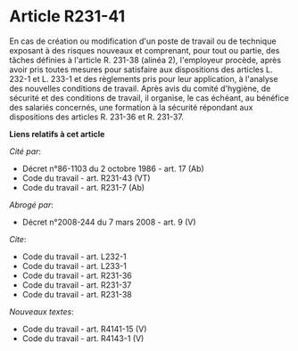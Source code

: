 # Article R231-41

En cas de création ou modification d'un poste de travail ou de technique exposant à des risques nouveaux et comprenant, pour
tout ou partie, des tâches définies à l'article R. 231-38 (alinéa 2), l'employeur procède, après avoir pris toutes mesures
pour satisfaire aux dispositions des articles L. 232-1 et L. 233-1 et des règlements pris pour leur application, à l'analyse
des nouvelles conditions de travail. Après avis du comité d'hygiène, de sécurité et des conditions de travail, il organise,
le cas échéant, au bénéfice des salariés concernés, une formation à la sécurité répondant aux dispositions des articles R.
231-36 et R. 231-37.

**Liens relatifs à cet article**

_Cité par_:

  - Décret n°86-1103 du 2 octobre 1986 - art. 17 (Ab)
  - Code du travail - art. R231-43 (VT)
  - Code du travail - art. R231-7 (Ab)

_Abrogé par_:

  - Décret n°2008-244 du 7 mars 2008 - art. 9 (V)

_Cite_:

  - Code du travail - art. L232-1
  - Code du travail - art. L233-1
  - Code du travail - art. R231-36
  - Code du travail - art. R231-37
  - Code du travail - art. R231-38

_Nouveaux textes_:

  - Code du travail - art. R4141-15 (V)
  - Code du travail - art. R4143-1 (V)
